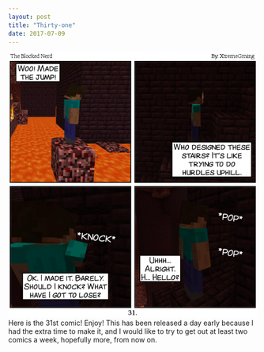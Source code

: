 ```yaml
---
layout: post
title: "Thirty-one"
date: 2017-07-09
---
```

<img src="/comics/comic31.png" alt="31" class="inline" />
Here is the 31st comic! Enjoy! This has been released a day early because I had the extra time to make it, and I would like to try to get out at least two comics a week, hopefully more, from now on.
